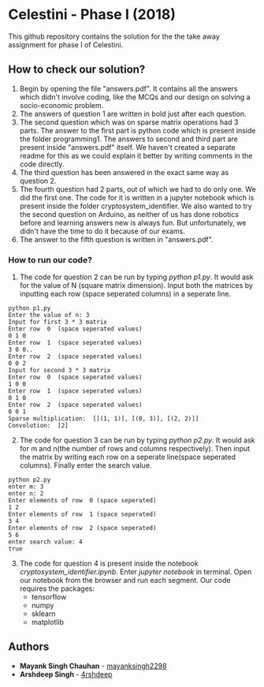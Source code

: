 # Celestini - Phase I (2018)

This github repository contains the solution for the the take away assignment for phase I of Celestini.

## How to check our solution?

1. Begin by opening the file "answers.pdf". It contains all the answers which didn't involve coding, like the MCQs and our design on solving a socio-economic problem.
2. The answers of question 1 are written in bold just after each question.
3. The second question which was on sparse matrix operations had 3 parts. The answer to the first part is python code which is present inside the folder programming1. The answers to second and third part are present inside "answers.pdf" itself. We haven't created a separate readme for this as we could explain it better by writing comments in the code directly.
4. The third question has been answered in the exact same way as question 2.
5. The fourth question had 2 parts, out of which we had to do only one. We did the first one. The code for it is written in a jupyter notebook which is present inside the folder cryptosystem_identifier. We also wanted to try the second question on Arduino, as neither of us has done robotics before and learning answers new is always fun. But unfortunately, we didn't have the time to do it because of our exams.
6. The answer to the fifth question is written in "answers.pdf".

### How to run our code?

1. The code for question 2 can be run by typing *python p1.py*. It would ask for the value of N (square matrix dimension). Input both the matrices by inputting each row (space seperated columns) in a seperate line.
```
python p1.py
Enter the value of n: 3
Input for first 3 * 3 matrix
Enter row  0  (space seperated values)
0 1 0
Enter row  1  (space seperated values)
3 0 0..
Enter row  2  (space seperated values)
0 0 2
Input for second 3 * 3 matrix
Enter row  0  (space seperated values)
1 0 0
Enter row  1  (space seperated values)
0 1 0
Enter row  2  (space seperated values)
0 0 1
Sparse multiplication:  [[(1, 1)], [(0, 3)], [(2, 2)]]
Convolution:  [2]

```
2. The code for question 3 can be run by typing *python p2.py*. It would ask for m and n(the number of rows and columns respectively). Then input the matrix by writing each row on a seperate line(space seperated columns). Finally enter the search value.
```
python p2.py
enter m: 3 
enter n: 2
Enter elements of row  0 (space seperated) 
1 2
Enter elements of row  1 (space seperated)
3 4
Enter elements of row  2 (space seperated)
5 6
enter search value: 4
true
```
3. The code for question 4 is present inside the notebook *cryptosystem_identifier.ipynb*. Enter *jupyter notebook* in terminal. Open our notebook from the browser and run each segment. Our code requires the packages:
    * tensorflow
    * numpy
    * sklearn
    * matplotlib

## Authors

* **Mayank Singh Chauhan** - [mayanksingh2298](https://github.com/mayanksingh2298)
* **Arshdeep Singh** - [4rshdeep](https://github.com/4rshdeep)


